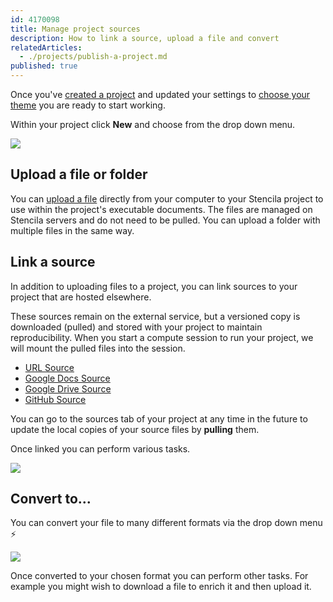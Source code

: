```yaml
---
id: 4170098
title: Manage project sources
description: How to link a source, upload a file and convert 
relatedArticles:
  - ./projects/publish-a-project.md
published: true
---
```


Once you've [created a project](./create-a-project.md) and updated your settings to [choose your theme](../organizations/manage-organization-settings.md) you are ready to start working.

Within your project click **New** and choose from the drop down menu.

![](https://i.imgur.com/kCYNjS5.png)

## Upload a file or folder

You can [upload a file](../sources/upload.md) directly from your computer to your Stencila project to use within the project's executable documents. The files are managed on Stencila servers and do not need to be pulled. You can upload a folder with multiple files in the same way. 

## Link a source

In addition to uploading files to a project, you can link sources to your project that are hosted elsewhere.

These sources remain on the external service, but a versioned copy is downloaded (pulled) and stored with your project to maintain reproducibility. When you start a compute session to run your project, we will mount the pulled files into the session.

* [URL Source](../sources/upload.md)
* [Google Docs Source](../sources/google-docs.md)
* [Google Drive Source](../sources/google-drive.md) 
* [GitHub Source](../sources/url.md)

You can go to the sources tab of your project at any time in the future to update the local copies of your source files by **pulling** them.

Once linked you can perform various tasks.

![](https://i.imgur.com/OkRhEn2.png)

## Convert to...

You can convert your file to many different formats via the drop down menu ⚡

![](https://i.imgur.com/Wgmz6D7.png)

Once converted to your chosen format you can perform other tasks. For example you might wish to download a file to enrich it and then upload it. 




